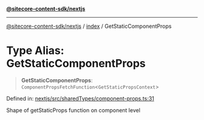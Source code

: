 [**@sitecore-content-sdk/nextjs**](../../README.md)

***

[@sitecore-content-sdk/nextjs](../../README.md) / [index](../README.md) / GetStaticComponentProps

# Type Alias: GetStaticComponentProps

> **GetStaticComponentProps**: `ComponentPropsFetchFunction`\<`GetStaticPropsContext`\>

Defined in: [nextjs/src/sharedTypes/component-props.ts:31](https://github.com/Sitecore/content-sdk/blob/0d1933830661df0273ddb41b92f4a0934e861521/packages/nextjs/src/sharedTypes/component-props.ts#L31)

Shape of getStaticProps function on component level
